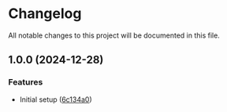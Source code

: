 # Changelog

All notable changes to this project will be documented in this file.

## 1.0.0 (2024-12-28)

### Features

* Initial setup ([6c134a0](https://github.com/wolfm89/terraform-aws-bedrock-knowledge-base/commit/6c134a0668c1b4ba29ec7ed45b5413e5abefe795))
